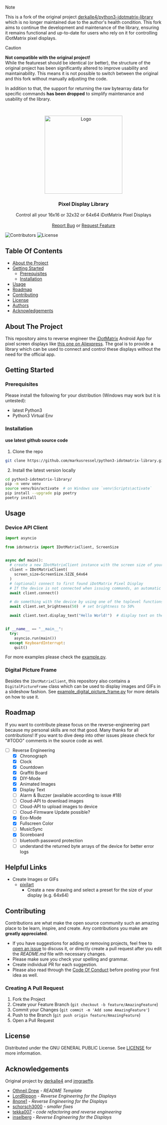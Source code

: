 > [!NOTE]  
> This is a fork of the original
> project [derkalle4/python3-idotmatrix-library](https://github.com/derkalle4/python3-idotmatrix-library) which is no
> longer maintained due to the
> author's health condition. This fork aims to continue the development and maintenance of the library, ensuring it
> remains functional and up-to-date for users who rely on it for
> controlling iDotMatrix pixel displays.

> [!CAUTION]
> **Not compatible with the original project!**  
> While the featureset should be identical (or better), the structure of the original project has been significantly
> altered to improve usability and maintainability. This means it is not possible to switch between the original and
> this fork without manually adjusting the code.
>
> In addition to that, the support for returning the raw bytearray data for specific commands **has been dropped**
> to simplify maintenance and usability of the library.

<br/>
<p align="center">
  <a href="https://github.com/derkamarkusressel/python3-idotmatrix-library">
    <img src="images/logo.png" alt="Logo" width="250" height="250">
  </a>

<h3 align="center">Pixel Display Library</h3>

  <p align="center">
    Control all your 16x16 or 32x32 or 64x64 iDotMatrix Pixel Displays
    <br/>
    <br/>
    <a href="https://github.com/markusressel/python3-idotmatrix-library/issues">Report Bug</a>
    or
    <a href="https://github.com/markusressel/python3-idotmatrix-library/issues">Request Feature</a>
  </p>
</p>

![Contributors](https://img.shields.io/github/contributors/markusressel/python3-idotmatrix-library?color=dark-green) ![License](https://img.shields.io/github/license/markusressel/python3-idotmatrix-library)

## Table Of Contents

* [About the Project](#about-the-project)
* [Getting Started](#getting-started)
  * [Prerequisites](#prerequisites)
  * [Installation](#installation)
* [Usage](#usage)
* [Roadmap](#roadmap)
* [Contributing](#contributing)
* [License](#license)
* [Authors](#authors)
* [Acknowledgements](#acknowledgements)

## About The Project

This repository aims to reverse engineer
the [iDotMatrix](https://play.google.com/store/apps/details?id=com.tech.idotmatrix&pli=1) Android App for pixel screen
displays like [this one on Aliexpress](https://de.aliexpress.com/item/1005006105517779.html). The goal is to provide a
library which can be used to
connect and control these displays without the need for the official app.

## Getting Started

### Prerequisites

Please install the following for your distribution (Windows may work but it is untested):

* latest Python3
* Python3 Virtual Env

### Installation

#### use latest github source code

1. Clone the repo

```sh
git clone https://github.com/markusressel/python3-idotmatrix-library.git
```

2. Install the latest version locally

```sh
cd python3-idotmatrix-library/
pip -m venv venv
source venv/bin/activate  # on Windows use `venv\Scripts\activate`
pip install --upgrade pip poetry
poetry install
```

## Usage

### Device API Client

```python
import asyncio

from idotmatrix import IDotMatrixClient, ScreenSize


async def main():
  # create a new IDotMatrixClient instance with the screen size of your device
  client = IDotMatrixClient(
    screen_size=ScreenSize.SIZE_64x64
  )
  # (optional) connect to first found iDotMatrix Pixel Display
  # If the device is not connected when issuing commands, an automatic connection attempt will be made.
  await client.connect()

  # do something with the device by using one of the toplevel functions or modules e.g. chronograph, clock, countdown, etc.
  await client.set_brightness(50)  # set brightness to 50%

  await client.text.display_text("Hello World!")  # display text on the screen


if __name__ == "__main__":
  try:
    asyncio.run(main())
  except KeyboardInterrupt:
    quit()
```

For more examples please check the [example.py](./example.py).

### Digital Picture Frame

Besides the `IDotMatrixClient`, this repository also contains a `DigitalPictureFrame` class which can be used
to display images and GIFs in a slideshow fashion.
See [example_digital_picture_frame.py](./example_digital_picture_frame.py)
for more details on how to use it.

## Roadmap

If you want to contribute please focus on the reverse-engineering part because my personal skills are not that good.
Many thanks for all contributions! If you want to dive deep
into other issues please check for "#TODO" comments in the source code as well.

* [ ] Reverse Engineering
    * [X] Chronograph
    * [X] Clock
    * [X] Countdown
    * [x] Graffiti Board
    * [X] DIY-Mode
    * [X] Animated Images
    * [X] Display Text
    * [ ] Alarm & Buzzer (available according to issue #18)
    * [ ] Cloud-API to download images
    * [ ] Cloud-API to upload images to device
    * [ ] Cloud-Firmware Update possible?
    * [X] Eco-Mode
    * [X] Fullscreen Color
    * [ ] MusicSync
    * [X] Scoreboard
    * [ ] bluetooth password protection
    * [ ] understand the returned byte arrays of the device for better error logs

## Helpful Links

* Create Images or GIFs
  * [pixilart](https://www.pixilart.com/draw)
    * Create a new drawing and select a preset for the size of your display (e.g. 64x64)

## Contributing

Contributions are what make the open source community such an amazing place to be learn, inspire, and create. Any
contributions you make are **greatly appreciated**.

* If you have suggestions for adding or removing projects, feel free
  to [open an issue](https://github.com/markusressel/python3-idotmatrix-library/issues/new) to discuss it, or
  directly create a pull request after you edit the *README.md* file with necessary changes.
* Please make sure you check your spelling and grammar.
* Create individual PR for each suggestion.
* Please also read through
  the [Code Of Conduct](https://github.com/markusressel/python3-idotmatrix-library/blob/main/CODE_OF_CONDUCT.md) before
  posting your first idea as well.

### Creating A Pull Request

1. Fork the Project
2. Create your Feature Branch (`git checkout -b feature/AmazingFeature`)
3. Commit your Changes (`git commit -m 'Add some AmazingFeature'`)
4. Push to the Branch (`git push origin feature/AmazingFeature`)
5. Open a Pull Request

## License

Distributed under the GNU GENERAL PUBLIC License.
See [LICENSE](https://github.com/markusressel/python3-idotmatrix-library/blob/main/LICENSE) for more information.

## Acknowledgements

Original project by [derkalle4](https://github.com/derkalle4) and [jmgraeffe](https://github.com/jmgraeffe).

* [Othneil Drew](https://github.com/othneildrew/Best-README-Template) - *README Template*
* [LordRippon](https://github.com/LordRippon) - *Reverse Engineering for the Displays*
* [8none1](https://github.com/8none1) - *Reverse Engineering for the Displays*
* [schorsch3000](https://github.com/schorsch3000) - *smaller fixes*
* [tekka007](https://github.com/tekka007) - *code refactoring and reverse engineering*
* [inselberg](https://github.com/inselberg) - *Reverse Engineering for the Displays*
